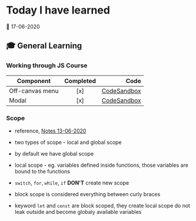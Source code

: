 # Today I have learned

:calendar: 17-06-2020

## :mortar_board: General Learning

### Working through JS Course

| Component         | Completed     | Code                                                          |
| ----------------- |:-------------:| -------------------------------------------------------------:|
| Off-canvas menu   | [x]           | [CodeSandbox](https://codesandbox.io/s/off-canvas-menu-kpuc1) |
| Modal             | [x]           | [CodeSandbox](https://codesandbox.io/s/modal-msq51)           |


### Scope

- reference, [Notes 13-06-2020](../13-06-2020/NOTES.md)
- two types of scope - local and global scope
- by default we have global scope
- local scope - eg. variables defined inside functions, those variables are bound to the functions
- `switch`, `for`, `while`, `if` **DON'T** create new scope
- block scope is considered everything between curly braces

- keyword `let` and `const` are block scoped, they create local scope do not leak outside and become globaly available variables